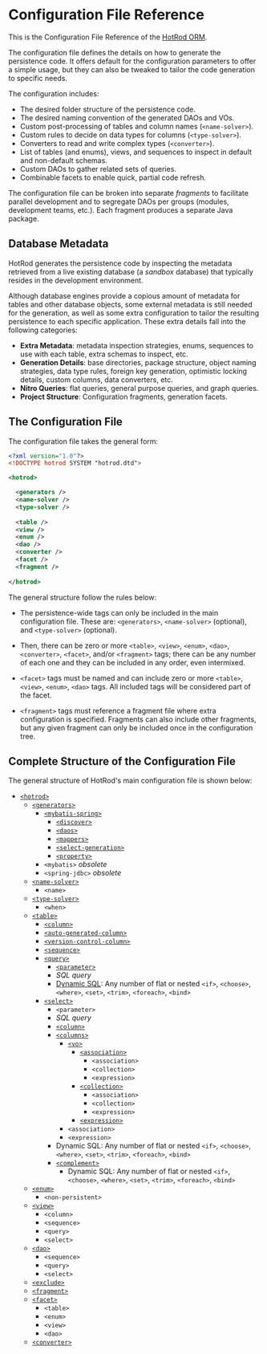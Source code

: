 # Configuration File Reference

This is the Configuration File Reference of the [HotRod ORM](../README.md).

The configuration file defines the details on how to generate the persistence code. It offers default 
for the configuration parameters to offer a simple usage, but they can also be tweaked to tailor the code
generation to specific needs.

The configuration includes:

- The desired folder structure of the persistence code.
- The desired naming convention of the generated DAOs and VOs.
- Custom post-processing of tables and column names (`<name-solver>`).
- Custom rules to decide on data types for columns (`<type-solver>`).
- Converters to read and write complex types (`<converter>`).
- List of tables (and enums), views, and sequences to inspect in default and non-default schemas.
- Custom DAOs to gather related sets of queries.
- Combinable facets to enable quick, partial code refresh.

The configuration file can be broken into separate *fragments* to facilitate parallel development and to
segregate DAOs per groups (modules, development teams, etc.). Each fragment produces a separate Java package.


## Database Metadata 

HotRod generates the persistence code by inspecting the metadata retrieved from a live existing database (a *sandbox* database) that 
typically resides in the development environment.

Although database engines provide a copious amount of metadata for tables and other database objects, some
external metadata is still needed for the generation, as well as some extra configuration to tailor the
resulting persistence to each specific application. These extra details fall into the following categories:

- **Extra Metadata**: metadata inspection strategies, enums, sequences to use with each table, extra schemas to inspect, etc.
- **Generation Details**: base directories, package structure, object naming strategies, data type rules, foreign key generation, optimistic locking details, custom columns, data converters, etc.
- **Nitro Queries**: flat queries, general purpose queries, and graph queries.
- **Project Structure**: Configuration fragments, generation facets.


## The Configuration File

The configuration file takes the general form:

```xml
<?xml version="1.0"?>
<!DOCTYPE hotrod SYSTEM "hotrod.dtd">

<hotrod>

  <generators />
  <name-solver />
  <type-solver />
  
  <table />
  <view />
  <enum />
  <dao />
  <converter />
  <facet />
  <fragment />
  
</hotrod>
```

The general structure follow the rules below:

- The persistence-wide tags can only be included in the main configuration file. These are: `<generators>`, `<name-solver>` (optional), and `<type-solver>` (optional).

- Then, there can be zero or more `<table>`, `<view>`, `<enum>`, `<dao>`, `<converter>`, `<facet>`, and/or `<fragment>` tags; 
there can be any number of each one and they can be included in any order, even intermixed.

- `<facet>` tags must be named and can include zero or more `<table>`, `<view>`, `<enum>`, `<dao>` tags. All included tags will be considered part of the facet.

- `<fragment>` tags must reference a fragment file where extra configuration is specified. Fragments can also include other fragments, but any given 
fragment can only be included once in the configuration tree.


## Complete Structure of the Configuration File

The general structure of HotRod's main configuration file is shown below:

* [`<hotrod>`](tags/hotrod.md)
    * [`<generators>`](tags/generators.md)
        * [`<mybatis-spring>`](tags/mybatis-spring.md)
            * [`<discover>`](tags/discover.md)
            * [`<daos>`](tags/daos.md)
            * [`<mappers>`](tags/mappers.md)
            * [`<select-generation>`](tags/select-generation.md)
            * [`<property>`](tags/property.md)
        * `<mybatis>` *obsolete*
        * `<spring-jdbc>` *obsolete*
    * [`<name-solver>`](tags/name-solver.md)
        * `<name>`
    * [`<type-solver>`](tags/type-solver.md)
        * `<when>`
    * [`<table>`](tags/table.md)
        * [`<column>`](tags/column.md)
        * [`<auto-generated-column>`](tags/auto-generated-column.md)
        * [`<version-control-column>`](tags/version-control-column.md)
        * [`<sequence>`](tags/sequence.md)
        * [`<query>`](tags/query.md)
            * [`<parameter>`](tags/parameter.md)
            * *SQL query*
            * [Dynamic SQL](../nitro/nitro-dynamic-sql.md): Any number of flat or nested `<if>`, `<choose>`, `<where>`, `<set>`, `<trim>`, `<foreach>`, `<bind>`
        * [`<select>`](select.md)
            * `<parameter>`
            * *SQL query*
            * [`<column>`](tags/column.md)
            * [`<columns>`](tags/columns.md)
                * [`<vo>`](tags/vo.md)
                   * [`<association>`](tags/association.md)
                     * `<association>`
                     * `<collection>`
                     * `<expression>`
                   * [`<collection>`](tags/collection.md)
                        * `<association>`
                        * `<collection>`
                        * `<expression>`
                   * [`<expression>`](tags/expression.md)
                * `<association>`
                * `<expression>`
            * Dynamic SQL: Any number of flat or nested `<if>`, `<choose>`, `<where>`, `<set>`, `<trim>`, `<foreach>`, `<bind>`
            * [`<complement>`](tags/complement.md)
                * Dynamic SQL: Any number of flat or nested `<if>`, `<choose>`, `<where>`, `<set>`, `<trim>`, `<foreach>`, `<bind>`
    * [`<enum>`](tags/enum.md)
        * `<non-persistent>`
    * [`<view>`](tags/view.md)
        * `<column>`
        * `<sequence>`
        * `<query>`
        * `<select>`
    * [`<dao>`](tags/dao.md)
        * `<sequence>`
        * `<query>`
        * `<select>`
    * [`<exclude>`](tags/exclude.md)
    * [`<fragment>`](tags/fragment.md)
    * [`<facet>`](tags/facet.md)
        * `<table>`
        * `<enum>`
        * `<view>`
        * `<dao>`
    * [`<converter>`](./tags/converter.md)
